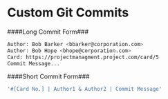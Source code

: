 # Custom Git Commits

####Long Commit Form###
```bash
Author: Bob Barker <bbarker@corporation.com>
Author: Bob Hope <bhope@corporation.com>
Card: https://projectmanagment.project.com/card/5
Commit Message...
```

####Short Commit Form###
```bash
'#[Card No.] | Author1 & Author2 | Commit Message'
```
